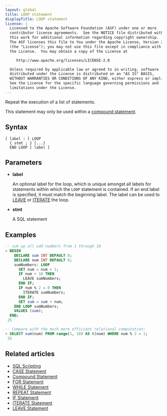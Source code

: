 ```yaml
---
layout: global
title: LOOP statement
displayTitle: LOOP statement
license: |
  Licensed to the Apache Software Foundation (ASF) under one or more
  contributor license agreements.  See the NOTICE file distributed with
  this work for additional information regarding copyright ownership.
  The ASF licenses this file to You under the Apache License, Version 2.0
  (the "License"); you may not use this file except in compliance with
  the License.  You may obtain a copy of the License at

     http://www.apache.org/licenses/LICENSE-2.0

  Unless required by applicable law or agreed to in writing, software
  distributed under the License is distributed on an "AS IS" BASIS,
  WITHOUT WARRANTIES OR CONDITIONS OF ANY KIND, either express or implied.
  See the License for the specific language governing permissions and
  limitations under the License.
---
```


Repeat the execution of a list of statements.

This statement may only be used within a [compound statement](compound-stmt.html).

## Syntax

```
[ label : ] LOOP
  { stmt ; } [...]
  END LOOP [ label ]
```

## Parameters

- **label**

  An optional label for the loop, which is unique amongst all labels for statements within which the `LOOP` statement is contained.
  If an end label is specified, it must match the beginning label.
  The label can be used to [LEAVE](leave-stmt.html) or [ITERATE](iterate-stmt.html) the loop.

- **stmt**

  A SQL statement

## Examples

```SQL
-- sum up all odd numbers from 1 through 10
> BEGIN
    DECLARE sum INT DEFAULT 0;
    DECLARE num INT DEFAULT 0;
    sumNumbers: LOOP
      SET num = num + 1;
      IF num > 10 THEN
        LEAVE sumNumbers;
      END IF;
      IF num % 2 = 0 THEN
        ITERATE sumNumbers;
      END IF;
      SET sum = sum + num;
    END LOOP sumNumbers;
    VALUES (sum);
  END;
 25

-- Compare with the much more efficient relational computation:
> SELECT sum(num) FROM range(1, 10) AS t(num) WHERE num % 2 = 1;
 25
```

## Related articles

- [SQL Scripting](../sql-ref-scripting.html)
- [CASE Statement](../control-flow/case-stmt.html)
- [Compound Statement](../control-flow/compound-stmt.html)
- [FOR Statement](../control-flow/for-stmt.html)
- [WHILE Statement](../control-flow/while-stmt.html)
- [REPEAT Statement](../control-flow/repeat-stmt.html)
- [IF Statement](../control-flow/if-stmt.html)
- [ITERATE Statement](../control-flow/iterate-stmt.html)
- [LEAVE Statement](../control-flow/leave-stmt.html)


